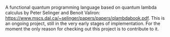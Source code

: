 A functional quantum programming language based on quantum lambda calculus by Peter Selinger and Benoit Valiron: https://www.mscs.dal.ca/~selinger/papers/papers/qlambdabook.pdf. This is an ongoing project, still in the very early stages of implementation. For the moment the only reason for checking out this project is to contribute to it.
